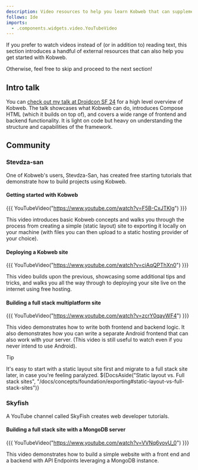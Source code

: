 ```yaml
---
description: Video resources to help you learn Kobweb that can supplement this guide (especially for visual learners).
follows: Ide
imports:
  - .components.widgets.video.YouTubeVideo
---
```


If you prefer to watch videos instead of (or in addition to) reading text, this section introduces a handful of
external resources that can also help you get started with Kobweb.

Otherwise, feel free to skip and proceed to the next section!

## Intro talk

You
can [check out my talk at Droidcon SF 24](https://www.droidcon.com/2024/07/17/kobwebcreating-websites-in-kotlin-leveraging-compose-html/)
for a high level overview of Kobweb. The talk showcases what Kobweb can do, introduces Compose HTML (which it builds
on top of), and covers a wide range of frontend and backend functionality. It is light on code but heavy on
understanding the structure and capabilities of the framework.

## Community

### Stevdza-san

One of Kobweb's users, Stevdza-San, has created free starting tutorials that demonstrate how to build projects using
Kobweb.

#### Getting started with Kobweb

{{{ YouTubeVideo("https://www.youtube.com/watch?v=F5B-CxJTKlg") }}}

This video introduces basic Kobweb concepts and walks you through the process from creating a simple (static layout)
site to exporting it locally on your machine (with files you can then upload to a static hosting provider of your
choice).

#### Deploying a Kobweb site

{{{ YouTubeVideo("https://www.youtube.com/watch?v=ciAqQPThXn0") }}}

This video builds upon the previous, showcasing some additional tips and tricks, and walks you all the way through to
deploying your site live on the internet using free hosting.

#### Building a full stack multiplatform site

{{{ YouTubeVideo("https://www.youtube.com/watch?v=zcrY0qayWF4") }}}

This video demonstrates how to write both frontend and backend logic. It also demonstrates how you can write a separate
Android frontend that can also work with your server. (This video is still useful to watch even if you never intend to
use Android).

> [!TIP]
> It's easy to start with a static layout site first and migrate to a full stack site later, in case you're feeling
> paralyzed. ${DocsAside("Static layout vs. Full stack sites", "/docs/concepts/foundation/exporting#static-layout-vs-full-stack-sites")}

### Skyfish

A YouTube channel called SkyFish creates web developer tutorials.

#### Building a full stack site with a MongoDB server

{{{ YouTubeVideo("https://www.youtube.com/watch?v=VVNq6yovU_0") }}}

This video demonstrates how to build a simple website with a front end and a backend with API Endpoints leveraging a
MongoDB instance.